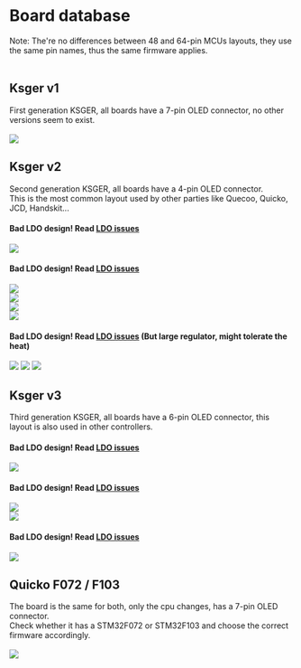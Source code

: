 # Board database 
Note: The're no differences between 48 and 64-pin MCUs layouts, they use the same pin names, thus the same firmware applies.<br><br> 
## Ksger v1
First generation KSGER, all boards have a 7-pin OLED connector, no other versions seem to exist.<br>
<br>
<img src="/Readme_files/boards/ksger_v1.jpg">
<br>

## Ksger v2
Second generation KSGER, all boards have a 4-pin OLED connector.<br>
This is the most common layout used by other parties like Quecoo, Quicko, JCD, Handskit...

#### Bad LDO design! Read [LDO issues](https://github.com/deividAlfa/stm32_soldering_iron_controller#ksger-self-resetting)
<img src="/Readme_files/boards/ksger_v2_1.jpg">

#### Bad LDO design! Read [LDO issues](https://github.com/deividAlfa/stm32_soldering_iron_controller#ksger-self-resetting)
<img src="/Readme_files/boards/ksger_v2_2.jpg">
<br>
<img src="/Readme_files/boards/ksger_v2_3.jpg">
<br>
<img src="/Readme_files/boards/ksger_v2_4.jpg">
<br>
<img src="/Readme_files/boards/ksger_v2_5.jpg">

#### Bad LDO design! Read [LDO issues](https://github.com/deividAlfa/stm32_soldering_iron_controller#ksger-self-resetting) (But large regulator, might tolerate the heat)
<img src="/Readme_files/boards/ksger_v2_6.jpg">

<img src="/Readme_files/boards/ksger_v2_7.jpg">

<img src="/Readme_files/boards/ksger_v2_8.jpg">
<br>

## Ksger v3
Third generation KSGER, all boards have a 6-pin OLED connector, this layout is also used in other controllers.<br>

#### Bad LDO design! Read [LDO issues](https://github.com/deividAlfa/stm32_soldering_iron_controller#ksger-self-resetting)
<img src="/Readme_files/boards/ksger_v3_1.jpg">

#### Bad LDO design! Read [LDO issues](https://github.com/deividAlfa/stm32_soldering_iron_controller#ksger-self-resetting)
<img src="/Readme_files/boards/ksger_v3_2.jpg">
<br>
<img src="/Readme_files/boards/ksger_v3_3.jpg">

#### Bad LDO design! Read [LDO issues](https://github.com/deividAlfa/stm32_soldering_iron_controller#ksger-self-resetting)
<img src="/Readme_files/boards/ksger_v3_4.jpg">
<br>

## Quicko F072 / F103
The board is the same for both, only the cpu changes, has a 7-pin OLED connector.<br>
Check whether it has a STM32F072 or STM32F103 and choose the correct firmware accordingly.<br>
<br>
<img src="/Readme_files/boards/quicko.jpg">
<br>
